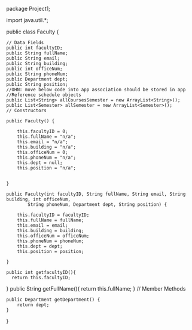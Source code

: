 
package Project1;

import java.util.*;


public class Faculty {
    
    // Data Fields
    public int facultyID;
    public String fullName;
    public String email;
    public String building;
    public int officeNum;
    public String phoneNum;
    public Department dept;
    public String position;
    //OHN: move below code into app association should be stored in app
    //Reference schedule objects
    public List<String> allCoursesSemester = new ArrayList<String>();
    public List<Semester> allSemester = new ArrayList<Semester>();
    // Constructors
    
    public Faculty() {
        
        this.facultyID = 0;
        this.fullName = "n/a";
        this.email = "n/a";
        this.building = "n/a";
        this.officeNum = 0;
        this.phoneNum = "n/a";
        this.dept = null;
        this.position = "n/a";

        
    }
    
    public Faculty(int facultyID, String fullName, String email, String building, int officeNum,
            String phoneNum, Department dept, String position) {
        
        this.facultyID = facultyID;
        this.fullName = fullName;
        this.email = email;
        this.building = building; 
        this.officeNum = officeNum;
        this.phoneNum = phoneNum;
        this.dept = dept;
        this.position = position;

    }
    
    public int getfacultyID(){
      return this.facultyID;
  }
    public String getFullName(){
      return this.fullName;
  }
    // Member Methods
    
    public Department getDepartment() {
        return dept;
    }


    
}
